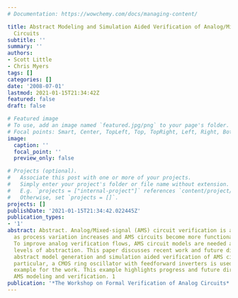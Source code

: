 ```yaml
---
# Documentation: https://wowchemy.com/docs/managing-content/

title: Abstract Modeling and Simulation Aided Verification of Analog/Mixed-Signal
  Circuits
subtitle: ''
summary: ''
authors:
- Scott Little
- Chris Myers
tags: []
categories: []
date: '2008-07-01'
lastmod: 2021-01-15T21:34:42Z
featured: false
draft: false

# Featured image
# To use, add an image named `featured.jpg/png` to your page's folder.
# Focal points: Smart, Center, TopLeft, Top, TopRight, Left, Right, BottomLeft, Bottom, BottomRight.
image:
  caption: ''
  focal_point: ''
  preview_only: false

# Projects (optional).
#   Associate this post with one or more of your projects.
#   Simply enter your project's folder or file name without extension.
#   E.g. `projects = ["internal-project"]` references `content/project/deep-learning/index.md`.
#   Otherwise, set `projects = []`.
projects: []
publishDate: '2021-01-15T21:34:42.022445Z'
publication_types:
- '1'
abstract: Abstract. Analog/Mixed-signal (AMS) circuit verification is a growing problem
  as process variation increases and AMS circuits become more functionally complex.
  To improve analog verification flows, AMS circuit models are needed at different
  levels of abstraction. This paper discusses recent work and future directions for
  abstract model generation and simulation aided verification of AMS circuits. In
  particular, a CMOS ring oscillator with feedforward inverters is used as a motivating
  example for the work. This example highlights progress and future directions in
  AMS modeling and verification. 1
publication: '*The Workshop on Formal Verification of Analog Circuits*'
---
```

